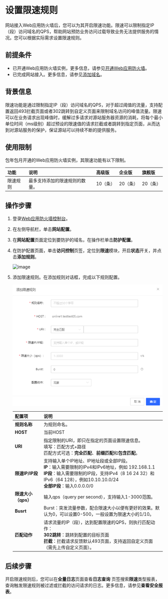 # 设置限速规则

网站接入Web应用防火墙后，您可以为其开启限速功能。限速可以限制指定IP（段）访问域名的QPS，帮助网站预防业务访问过载导致业务无法提供服务的情况。您可以根据实际需求设置限速规则。

## 前提条件

- 已开通Web应用防火墙实例，更多信息，请参见[开通Web应用防火墙](https://docs.jdcloud.com/cn/web-application-firewall/purchase-process)。
- 已完成网站接入。更多信息，请参见[添加域名](https://docs.jdcloud.com/cn/web-application-firewall/step-1)。

## 背景信息

限速功能是通过限制指定IP（段）访问域名的QPS，对于超过阈值的流量，支持配置返回493拦截页面或者302跳转到自定义页面来限制域名访问的峰值流量。限速可以在业务请求出现峰值时，缓解过多请求对源站服务器资源的消耗，将每个最小单位时间（ms级别）超过预设的限速值的请求拦截或者跳转到指定页面，从而达到对源站服务的保护，保证源站可以持续不断的提供服务。

## 使用限制

包年包月开通的Web应用防火墙实例，其限速功能有以下限制。

| 功能     | 说明                           | 高级版   | 企业版   | 旗舰版   |
| :------- | :----------------------------- | :------- | :------- | :------- |
| 限速规则 | 最多支持添加的限速规则的数量。 | 10（条） | 20（条） | 20（条） |

## 操作步骤

1. 登录[Web应用防火墙控制台](https://cloudwaf-console.jdcloud.com/overview/business)。

2. 在左侧导航栏，单击**网站配置**。

3. 在**网站配置**页面定位到要防护的域名，在操作栏单击**防护配置**。

4. 在防护配置页面，单击**访问控制**页签，定位到**限速**模块，开启**状态**开关，并点击**添加规则**。

   ![image](../../../../../image/WAF/protect-configure/27.Speed-Limit.png)

5. 添加限速规则。在添加规则对话框，完成以下规则配置。

   ![image](../../../../../image/WAF/protect-configure/28.Speed-Limit-Rule.png)

   | 配置项              | 说明                                                         |
   | :------------------ | :----------------------------------------------------------- |
   | **规则名称**        | 为规则命名。                                                 |
   | **HOST**            | 当前HOST                                                     |
   | **URI**             | 指定限制的URI，即只在指定的页面设置限速信息。<br />填写：匹配方式+路径<br />匹配方式可选：**完全匹配**、**前缀匹配**和**包含匹配**。 |
   | **限速IP/IP段**     | 支持输入单个IP地址、IP地址段或全部IP段。<br />**IP**：输入需要限制的IPv4和IPv6地址，例如 192.168.1.1<br />**IP段**：输入需要限制的IP段，支持IPv4（8 16 24 32）和IPv6（64 128），例如10.10.10.0/24<br />**全部IP段**：输入0.0.0.0/0 |
   | **限速大小（qps）** | 输入qps（query per second），支持输入1-3000范围。        |
   | **Busrt**           | Burst：突发流量参数，配合限速大小以便有更好的效果。默认为0，可以设置0-500，一般设置为限速大小的1/10。 |
   | **匹配动作**        | 请求流量的IP（段），达到配置限速的QPS，则执行匹配动作：<br />**302跳转**：跳转到配置的目标页面<br />**拦截**：拦截请求反馈默认493页面，支持返回自定义页面（需先上传自定义页面）。 |


## 后续步骤

开启限速规则后，您可以在**全量日志**页面查看**日志查询** 页签搜索**限速**类型报表，查询触发限速规则被过滤或拦截的访问请求的日志。更多信息，请参见**查看安全报表**。
